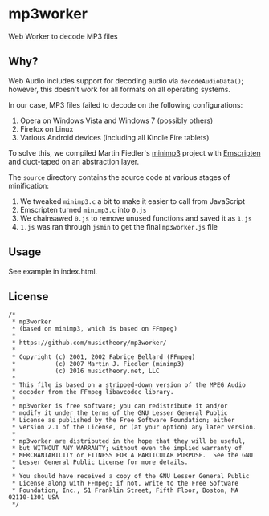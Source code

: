 # mp3worker

Web Worker to decode MP3 files

## Why?

Web Audio includes support for decoding audio via `decodeAudioData()`; however, this doesn't work for all formats on all operating systems.

In our case, MP3 files failed to decode on the following configurations:

 1. Opera on Windows Vista and Windows 7 (possibly others)
 2. Firefox on Linux
 3. Various Android devices (including all Kindle Fire tablets)

To solve this, we compiled Martin Fiedler's [minimp3](http://keyj.emphy.de/minimp3/) project with [Emscripten](https://github.com/kripken/emscripten)
and duct-taped on an abstraction layer.

The `source` directory contains the source code at various stages of minification:

  1. We tweaked `minimp3.c` a bit to make it easier to call from JavaScript
  2. Emscripten turned `minimp3.c` into `0.js`
  3. We chainsawed `0.js` to remove unused functions and saved it as `1.js`
  4. `1.js` was ran through `jsmin` to get the final `mp3worker.js` file

## Usage

See example in index.html.  

## License

```
/*
 * mp3worker
 * (based on minimp3, which is based on FFmpeg)
 *
 * https://github.com/musictheory/mp3worker/
 *
 * Copyright (c) 2001, 2002 Fabrice Bellard (FFmpeg)
 *           (c) 2007 Martin J. Fiedler (minimp3)
 *           (c) 2016 musictheory.net, LLC
 *
 * This file is based on a stripped-down version of the MPEG Audio
 * decoder from the FFmpeg libavcodec library.
 *
 * mp3worker is free software; you can redistribute it and/or
 * modify it under the terms of the GNU Lesser General Public
 * License as published by the Free Software Foundation; either
 * version 2.1 of the License, or (at your option) any later version.
 *
 * mp3worker are distributed in the hope that they will be useful,
 * but WITHOUT ANY WARRANTY; without even the implied warranty of
 * MERCHANTABILITY or FITNESS FOR A PARTICULAR PURPOSE.  See the GNU
 * Lesser General Public License for more details.
 *
 * You should have received a copy of the GNU Lesser General Public
 * License along with FFmpeg; if not, write to the Free Software
 * Foundation, Inc., 51 Franklin Street, Fifth Floor, Boston, MA 02110-1301 USA
 */
 ```
 

